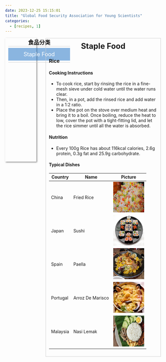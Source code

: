 ```yaml
---
date: 2023-12-25 15:15:01
title: "Global Food Security Association for Young Scientists"
categories:
  - [recipes, 1]
---
```



<div style="display: flex;">
  <div style="width: 20%;height:400px;box-shadow: 2px 2px 4px rgba(0, 0, 0, 0.5);">
    <div style="display: flex; justify-content: center; align-items: center; font-size:18px;width:200px;    margin-left:10px; border-bottom: 1px solid #ccc;">
        <span><b>食品分类</b></span>
    </div>
    <a href="/recipes/stapleFood/" style="display: flex; justify-content: center; align-items: center; font-size:18px;width:200px;    margin-left:10px; border-bottom: 1px solid #ccc;text-decoration: none; cursor: pointer;">
     <div style="width:100%;height:80%;display: flex; justify-content: center; align-items: center;margin:5px 0;background-color: rgba(25, 110, 195, 0.5); padding: 5px;">
        <span  style="margin:5px 0; color: white;">Staple Food</span>
     </div>
    </a>
  </div>
  <div style="width: 80%; margin-left:30px; border: 1px solid #ccc; padding: 10px;">
    <div style="display: flex; justify-content: center; align-items: center; font-size:25px;">
        <span><b> Staple Food </b></span>
    </div>
                          
###  Rice ###

#### Cooking Instructions ####
- To cook rice, start by rinsing the rice in a fine-mesh sieve under cold water until the water runs clear.
- Then, in a pot, add the rinsed rice and add water in a 1:2 ratio.
- Place the pot on the stove over medium heat and bring it to a boil. Once boiling, reduce the heat to low, cover the pot with a tight-fitting lid, and let the rice simmer until all the water is absorbed.

#### Nutrition ####
- Every 100g Rice has about 116kcal calories, 2.6g protein, 0.3g fat and 25.9g carbohydrate.

#### Typical Dishes ####
| Country  | Name             | Picture                                                                                                                                    |
| -------- | ---------------- | ------------------------------------------------------------------------------------------------------------------------------------------ |
| China    | Fried Rice       | <img src="https://github.com/Social-Simulation/thefoodsecurity/blob/main/themes/suka/source/img/China-Rice.png?raw=true" width="100px">    |
| Japan    | Sushi            | <img src="https://github.com/Social-Simulation/thefoodsecurity/blob/main/themes/suka/source/img/Japan-Rice.png?raw=true" width="100px">    |
| Spain    | Paella           | <img src="https://github.com/Social-Simulation/thefoodsecurity/blob/main/themes/suka/source/img/Spain-Rice.png?raw=true" width="100px">    |
| Portugal | Arroz De Marisco | <img src="https://github.com/Social-Simulation/thefoodsecurity/blob/main/themes/suka/source/img/Portugal-Rice.png?raw=true" width="100px"> |
| Malaysia | Nasi Lemak       | <img src="https://github.com/Social-Simulation/thefoodsecurity/blob/main/themes/suka/source/img/Malaysia-Rice.png?raw=true" width="100px"> |


<!-- ### 1.2 Rice Noodle ###

#### Cooking Instructions ####
- To cook rice vermicelli, start by bringing a pot of water to a boil. 
- Once the water is boiling, remove it from the heat and add the dried rice vermicelli noodles. Let the noodles soak in the hot water until they become tender but still retain a slight firmness.
- Once the noodles are cooked, drain them in a colander and rinse them under cold water to stop the cooking process and remove any excess starch.

Nutrition
- Every 100g Rice Noodle (raw) has about 350kcal calories, 7.7g protein, 0.1g fat and 80g carbohydrate.

#### Dishes ####
| Country   | Name                     | Picture                                                                                                                                            |
| --------- | ------------------------ | -------------------------------------------------------------------------------------------------------------------------------------------------- |
| China     | River Snail Rice Noodles | <img src="https://github.com/Social-Simulation/thefoodsecurity/blob/main/themes/suka/source/img/China-Rice-Noodle.png?raw=true" width="100px">     |
| Vietnam   | Pho                      | <img src="https://github.com/Social-Simulation/thefoodsecurity/blob/main/themes/suka/source/img/Vietnam-Rice-Noodle.png?raw=true" width="100px">   |
| Malaysia  | Laksa                    | <img src="https://github.com/Social-Simulation/thefoodsecurity/blob/main/themes/suka/source/img/Malaysia-Rice-Noodle.png?raw=true" width="100px">  |
| Singapore | Singapore Fried Bee Hoon | <img src="https://github.com/Social-Simulation/thefoodsecurity/blob/main/themes/suka/source/img/Singapore-Rice-Noodle.png?raw=true" width="100px"> |

### 1.3 Congee ###

#### Cooking Instructions ####
- Rinse 1 cup of rice and soak it in water for about 30 minutes. 
- Drain the rice and transfer it to a large pot. 
- Add 6-8 cups of water and bring it to a boil. Reduce the heat to low and simmer, stirring occasionally, for 1-2 hours until the rice breaks down and the mixture thickens to a porridge consistency.

#### Nutrition ####
- Every 100g Congee has about 46kcal calories, 1.1g protein, 0.3g fat and 9.9g carbohydrate.

#### Dishes ####
<img src="https://github.com/Social-Simulation/thefoodsecurity/blob/main/themes/suka/source/img/Congee-1.png?raw=true" width="200px">    <img src="https://github.com/Social-Simulation/thefoodsecurity/blob/main/themes/suka/source/img/Congee-2.png?raw=true" width="200px">      <img src="https://github.com/Social-Simulation/thefoodsecurity/blob/main/themes/suka/source/img/Congee-3.png?raw=true" width="200px">     <img src="https://github.com/Social-Simulation/thefoodsecurity/blob/main/themes/suka/source/img/Congee-4.png?raw=true" width="200px"> -->
  </div>
</div>









